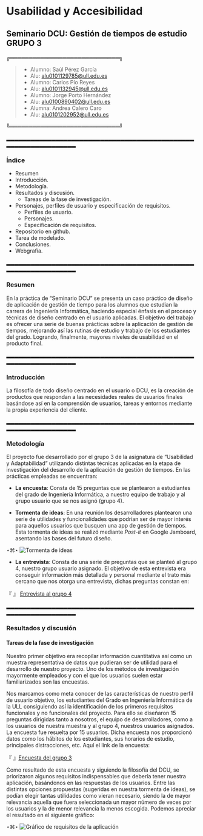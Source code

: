 # Usabilidad y Accesibilidad
## Seminario DCU: Gestión de tiempos de estudio GRUPO 3

╔═════════════════════════════╗

> - Alumno: Saúl Pérez García
> - Alu: [alu0101129785@ull.edu.es](alu0101129785@ull.edu.es)
> - Alumno: Carlos Pío Reyes
> - Alu: [alu0101132945@ull.edu.es](alu0101132945@ull.edu.es)
> - Alumno: Jorge Porto Hernández
> - Alu: [alu0100890402@ull.edu.es](alu0100890402@ull.edu.es)
> - Alumna: Andrea Calero Caro
> - Alu: [alu0101202952@ull.edu.es](alu0101202952@ull.edu.es)

╚═════════════════════════════╝


▂▂▂▂▂▂▂▂▂▂▂▂▂▂▂▂▂▂▂▂▂▂▂▂▂▂▂▂▂▂▂▂▂▂▂▂▂▂▂▂▂▂▂▂▂▂▂▂▂▂▂▂▂▂▂▂▂▂▂▂▂▂▂


### Índice

- Resumen	
- Introducción.	
- Metodología.	
- Resultados y discusión.
  - Tareas de la fase de investigación.	
- Personajes, perfiles de usuario y especificación de requisitos.	
  - Perfiles de usuario.
  - Personajes.
  - Especificación de requisitos. 
- Repositorio en github.	
- Tarea de modelado.	
- Conclusiones.	
- Webgrafía.	


▂▂▂▂▂▂▂▂▂▂▂▂▂▂▂▂▂▂▂▂▂▂▂▂▂▂▂▂▂▂▂▂▂▂▂▂▂▂▂▂▂▂▂▂▂▂▂▂▂▂▂▂▂▂▂▂▂▂▂▂▂▂▂


### Resumen


En la práctica de “Seminario DCU” se presenta un caso práctico de diseño de aplicación de gestión de tiempo para los alumnos que estudian la carrera de Ingeniería Informática, haciendo especial énfasis en el proceso y técnicas de diseño centrado en el usuario aplicadas. El objetivo del trabajo es ofrecer una serie de buenas prácticas sobre la aplicación de gestión de tiempos, mejorando así las rutinas de estudio y trabajo de los estudiantes del grado. Logrando, finalmente, mayores niveles de usabilidad en el producto final.


▂▂▂▂▂▂▂▂▂▂▂▂▂▂▂▂▂▂▂▂▂▂▂▂▂▂▂▂▂▂▂▂▂▂▂▂▂▂▂▂▂▂▂▂▂▂▂▂▂▂▂▂▂▂▂▂▂▂▂▂▂▂▂


### Introducción

La filosofía de todo diseño centrado en el usuario o DCU, es la creación de productos que respondan a las necesidades reales de usuarios finales basándose así en la comprensión de usuarios, tareas y entornos mediante la propia experiencia del cliente. 



▂▂▂▂▂▂▂▂▂▂▂▂▂▂▂▂▂▂▂▂▂▂▂▂▂▂▂▂▂▂▂▂▂▂▂▂▂▂▂▂▂▂▂▂▂▂▂▂▂▂▂▂▂▂▂▂▂▂▂▂▂▂▂


### Metodología

El proyecto fue desarrollado por el grupo 3 de la asignatura de “Usabilidad y Adaptabilidad” utilizando distintas técnicas aplicadas en la etapa de investigación del desarrollo de la aplicación de gestión de tiempos. En las prácticas empleadas se encuentran:

- **La encuesta**: Consta de 15 preguntas que se plantearon a estudiantes del grado de Ingeniería Informática, a nuestro equipo de trabajo y al grupo usuario que se nos asignó (grupo 4).

- **Tormenta de ideas**: En una reunión los desarrolladores plantearon una serie de utilidades y funcionalidades que podrían ser de mayor interés para aquellos usuarios que busquen una app de gestión de tiempos. Esta tormenta de ideas se realizó mediante _Post-it_ en Google Jamboard, asentando las bases del futuro diseño.

⋆⌘⋆ ![Tormenta de ideas](https://drive.google.com/file/d/1S_scHH9TZLazUT4JUVa6iL5kj65ngy4t/view)

- **La entrevista**: Consta de una serie de preguntas que se planteó al grupo 4, nuestro grupo usuario asignado. El objetivo de esta entrevista era conseguir información más detallada y personal mediante el trato más cercano que nos otorga una entrevista, dichas preguntas constan en:

『 』 [Entrevista al grupo 4](https://drive.google.com/file/d/1BDqCBbbvgyKDMrS5Hr5WdOky66GlRYYI/view)




▂▂▂▂▂▂▂▂▂▂▂▂▂▂▂▂▂▂▂▂▂▂▂▂▂▂▂▂▂▂▂▂▂▂▂▂▂▂▂▂▂▂▂▂▂▂▂▂▂▂▂▂▂▂▂▂▂▂▂▂▂▂▂


### Resultados y discusión

#### Tareas de la fase de investigación

Nuestro primer objetivo era recopilar información cuantitativa así como un muestra representativa de datos que pudieran ser de utilidad para el desarrollo de nuestro proyecto. Uno de los  métodos de investigación mayormente empleados y con el que los usuarios suelen estar familiarizados son las encuestas. 


Nos marcamos como meta conocer de las características de nuestro perfil de usuario objetivo, los estudiantes del Grado en Ingeniería Informática de la ULL consiguiendo así la identificación de los primeros requisitos funcionales y no funcionales del proyecto. Para ello se diseñaron 15 preguntas dirigidas tanto a nosotros, el equipo de desarrolladores, como a los usuarios de nuestra muestra y al grupo 4, nuestros usuarios asignados. La encuesta fue resuelta por 15 usuarios. Dicha encuesta nos proporcionó datos como los hábitos de los estudiantes, sus horarios de estudio, principales distracciones, etc. Aquí el link de la encuesta:

『 』[Encuesta del grupo 3](https://docs.google.com/forms/d/e/1FAIpQLScNKs04vy4j5TirGPHQ0BHtIniO4bEkv-n0DT9UqcUs6bl5PA/viewform)


Como resultado de esta encuesta y siguiendo la filosofía del DCU, se priorizaron algunos requisitos indispensables que debería tener nuestra aplicación, basándonos en las respuestas de los usuarios. Entre las distintas opciones propuestas (sugeridas en nuestra tormenta de ideas), se podían elegir tantas utilidades como vieran necesario, siendo la de mayor relevancia aquella que fuera seleccionada un mayor número de veces por los usuarios y la de menor relevancia la menos escogida. Podemos apreciar el resultado en el siguiente gráfico:

⋆⌘⋆ ![Gráfico de requisitos de la aplicación](https://drive.google.com/file/d/1Ss4mK3uZEQOsTx0o6ARKpnq7BFKeLlE0/view)



